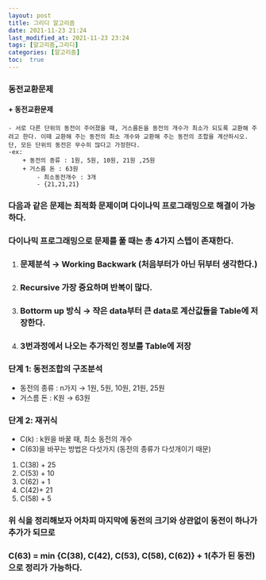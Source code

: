 ```yaml
---
layout: post
title: 그리디 알고리즘
date: 2021-11-23 21:24 
last_modified_at: 2021-11-23 23:24
tags: [알고리즘,그리디]
categories: [알고리즘]
toc:  true
---
```


### 동전교환문제
#### + 동전교환문제 
    - 서로 다른 단위의 동전이 주어졌을 때, 거스름돈을 동전의 개수가 최소가 되도록 교환해 주려고 한다. 이때 교환해 주는 동전의 최소 개수와 교환해 주는 동전의 조합을 계산하시오. 단, 모든 단위의 동전은 무수히 많다고 가정한다.
    -ex: 
        + 동전의 종류 : 1원, 5원, 10원, 21원 ,25원
        + 거스름 돈 : 63원
            - 최소동전개수 : 3개
            - {21,21,21}
### 다음과 같은 문제는 최적화 문제이며 다이나믹 프로그래밍으로 해결이 가능하다.  
### 다이나믹 프로그래밍으로 문제를 풀 때는 총 4가지 스텝이 존재한다.  
1. ### 문제분석 → Working Backwark (처음부터가 아닌 뒤부터 생각한다.)    
2. ### Recursive 가장 중요하며 반복이 많다.  
3. ### Bottorm up 방식 → 쟉은 data부터 큰 data로 계산값들을 Table에 저장한다.  
4. ### 3번과정에서 나오는 추가적인 정보를 Table에 저장  

### 단계 1: 동전조합의 구조분석
+ 동전의 종류 : n가지 → 1원, 5원, 10원, 21원, 25원
+ 거스름 돈 : K원 → 63원

### 단계 2: 재귀식
+ C(k) : k원을 바꿀 때, 최소 동전의 개수
+ C(63)을 바꾸는 방법은 다섯가지 (동전의 종류가 다섯개이기 때문)
1. C(38) + 25  
2. C(53) + 10  
3. C(62) + 1  
4. C(42)+ 21  
5. C(58) + 5   

### 위 식을 정리해보자 어차피 마지막에 동전의 크기와 상관없이 동전이 하나가 추가가 되므로 
###  C(63) = min {C(38), C(42), C(53), C(58), C(62)} + 1(추가 된 동전) 으로 정리가 가능하다.
